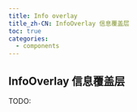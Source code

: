```yaml
---
title: Info overlay
title_zh-CN: InfoOverlay 信息覆盖层
toc: true
categories:
  - components
---
```


## InfoOverlay 信息覆盖层

TODO:
